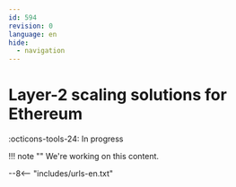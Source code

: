 ```yaml
---
id: 594
revision: 0
language: en
hide:
  - navigation
---
```


# Layer-2 scaling solutions for Ethereum

 :octicons-tools-24: In progress

!!! note ""
     We're working on this content.

--8<-- "includes/urls-en.txt"
